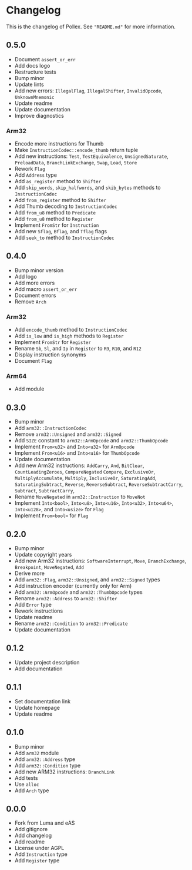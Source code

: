 # Changelog

This is the changelog of Pollex.
See `"README.md"` for more information.

## 0.5.0

* Document `assert_or_err`
* Add docs logo
* Restructure tests
* Bump minor
* Update lints
* Add new errors: `IllegalFlag`, `IllegalShifter`, `InvalidOpcode`, `UnknownMnemonic`
* Update readme
* Update documentation
* Improve diagnostics

### Arm32

* Encode more instructions for Thumb
* Make `InstructionCodec::encode_thumb` return tuple
* Add new instructions: `Test`, `TestEquivalence`, `UnsignedSaturate`, `PreloadData`, `BranchLinkExchange`, `Swap`, `Load`, `Store`
* Rework `Flag`
* Add `Address` type
* Add `as_register` method to `Shifter`
* Add `skip_words`, `skip_halfwords`, and `skib_bytes` methods to `InstructionCodec`
* Add `from_register` method to `Shifter`
* Add Thumb decoding to `InstructionCodec`
* Add `from_u8` method to `Predicate`
* Add `from_u8` method to `Register`
* Implement `FromStr` for `Instruction`
* Add new `Sflag`, `Bflag`, and `Tflag` flags
* Add `seek_to` method to `InstructionCodec`

## 0.4.0

* Bump minor version
* Add logo
* Add more errors
* Add macro `assert_or_err`
* Document errors
* Remove `Arch`

### Arm32

* Add `encode_thumb` method to `InstructionCodec`
* Add `is_low` and `is_high` methods to `Register`
* Implement `FromStr` for `Register`
* Rename `Sb`, `Sl`, and `Ip` in `Register` to `R9`, `R10`, and `R12`
* Display instruction synonyms
* Document `Flag`

### Arm64

* Add module

## 0.3.0

* Bump minor
* Add `arm32::InstructionCodec`
* Remove `arm32::Unsigned` and `arm32::Signed`
* Add `SIZE` constant to `arm32::ArmOpcode` and `arm32::ThumbOpcode`
* Implement `From<u32>` and `Into<u32>` for `ArmOpcode`
* Implement `From<u16>` and `Into<u16>` for `ThumbOpcode`
* Update documentation
* Add new Arm32 instructions: `AddCarry`, `And`, `BitClear`, `CountLeadingZeroes`, `CompareNegated` `Compare`, `ExclusiveOr`, `MultiplyAccumulate`, `Multiply`, `InclusiveOr`, `SaturatingAdd`, `SaturatingSubtract`, `Reverse`, `ReverseSubtract`, `ReverseSubtractCarry`, `Subtract`, `SubtractCarry`,
* Rename `MoveNegated` in `arm32::Instruction` to `MoveNot`
* Implement `Into<bool>`, `Into<u8>`, `Into<u16>`, `Into<u32>`, `Into<u64>`, `Into<u128>`, and `Into<usize>` for `Flag`
* Implement `From<bool>` for `Flag`

## 0.2.0

* Bump minor
* Update copyright years
* Add new Arm32 instructions: `SoftwareInterrupt`, `Move`, `BranchExchange`, `Breakpoint`, `MoveNegated`, `Add`
* Derive more
* Add `arm32::Flag`, `arm32::Unsigned`, and `arm32::Signed` types
* Add instruction encoder (currently only for Arm)
* Add `arm32::ArmOpcode` and `arm32::ThumbOpcode` types
* Rename `arm32::Address` to `arm32::Shifter`
* Add `Error` type
* Rework instructions
* Update readme
* Rename `arm32::Condition` to `arm32::Predicate`
* Update documentation

## 0.1.2

* Update project description
* Add documentation

## 0.1.1

* Set documentation link
* Update homepage
* Update readme

## 0.1.0

* Bump minor
* Add `arm32` module
* Add `arm32::Address` type
* Add `arm32::Condition` type
* Add new ARM32 instructions: `BranchLink`
* Add tests
* Use `alloc`
* Add `Arch` type

## 0.0.0

* Fork from Luma and eAS
* Add gitignore
* Add changelog
* Add readme
* License under AGPL
* Add `Instruction` type
* Add `Register` type
